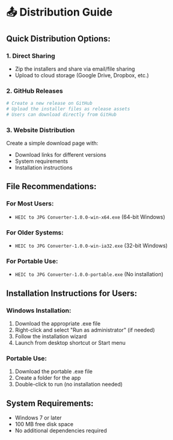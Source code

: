 # 📤 Distribution Guide

## Quick Distribution Options:

### 1. **Direct Sharing**

- Zip the installers and share via email/file sharing
- Upload to cloud storage (Google Drive, Dropbox, etc.)

### 2. **GitHub Releases**

```bash
# Create a new release on GitHub
# Upload the installer files as release assets
# Users can download directly from GitHub
```

### 3. **Website Distribution**

Create a simple download page with:

- Download links for different versions
- System requirements
- Installation instructions

## File Recommendations:

### **For Most Users:**

- `HEIC to JPG Converter-1.0.0-win-x64.exe` (64-bit Windows)

### **For Older Systems:**

- `HEIC to JPG Converter-1.0.0-win-ia32.exe` (32-bit Windows)

### **For Portable Use:**

- `HEIC to JPG Converter-1.0.0-portable.exe` (No installation)

## Installation Instructions for Users:

### Windows Installation:

1. Download the appropriate .exe file
2. Right-click and select "Run as administrator" (if needed)
3. Follow the installation wizard
4. Launch from desktop shortcut or Start menu

### Portable Use:

1. Download the portable .exe file
2. Create a folder for the app
3. Double-click to run (no installation needed)

## System Requirements:

- Windows 7 or later
- 100 MB free disk space
- No additional dependencies required
